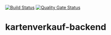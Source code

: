 
[![Build Status](http://3.121.237.100:8080/buildStatus/icon?job=EasyTicketBackend)](http://3.121.237.100:8080/job/EasyTicketBackend/) [![Quality Gate Status](http://3.121.237.100:9000/api/project_badges/measure?project=at.fhv.team-a.kartenverkauf.backend%3AKartenverkaufServer&metric=alert_status)](http://3.121.237.100:9000/dashboard?id=at.fhv.team-a.kartenverkauf.backend%3AKartenverkaufServer)

# kartenverkauf-backend

